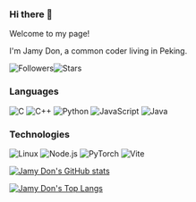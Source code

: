 ### Hi there 👋

Welcome to my page!

I'm Jamy Don, a common coder living in Peking.

<img alt="Followers" src="https://img.shields.io/github/followers/JamyDon?style=social?style=plastic&logo=appveyor"><img alt="Stars" src="https://img.shields.io/github/stars/JamyDon?affiliations=COLLABORATOR&style=social?style=plastic&logo=appveyor">

### Languages
![C](https://img.shields.io/badge/-C-000?&logo=C)
![C++](https://img.shields.io/badge/-C++-000?&logo=c%2b%2b&logoColor=00599C)
![Python](https://img.shields.io/badge/-Python-000?&logo=Python)
![JavaScript](https://img.shields.io/badge/-JavaScript-000?&logo=JavaScript)
![Java](https://img.shields.io/badge/-Java-000?&logo=Java&logoColor=007396)

### Technologies
![Linux](https://img.shields.io/badge/-Linux-000?&logo=Linux)
![Node.js](https://img.shields.io/badge/-Node.js-000?&logo=node.js)
![PyTorch](https://img.shields.io/badge/-PyTorch-000?&logo=PyTorch)
![Vite](https://img.shields.io/badge/-Vite-000?&logo=Vite)

[![Jamy Don's GitHub stats](https://github-readme-stats.vercel.app/api?username=JamyDon&count_private=true)](https://github.com/anuraghazra/github-readme-stats)

[![Jamy Don's Top Langs](https://github-readme-stats.vercel.app/api/top-langs/?username=JamyDon&layout=compact&count_private=true)](https://github.com/anuraghazra/github-readme-stats)

<!--
**JamyDon/JamyDon** is a ✨ _special_ ✨ repository because its `README.md` (this file) appears on your GitHub profile.

Here are some ideas to get you started:

- 🔭 I’m currently working on ...
- 🌱 I’m currently learning ...
- 👯 I’m looking to collaborate on ...
- 🤔 I’m looking for help with ...
- 💬 Ask me about ...
- 📫 How to reach me: ...
- 😄 Pronouns: ...
- ⚡ Fun fact: ...
-->
